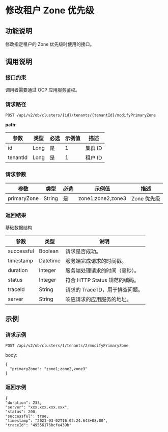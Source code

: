 修改租户 Zone 优先级 
==================================



功能说明 
-------------------------

修改指定租户的 Zone 优先级时使用的接口。

调用说明 
-------------------------

### 接口约束 

调用者需要通过 OCP 应用服务鉴权。

### 请求路径 

`POST /api/v2/ob/clusters/{id}/tenants/{tenantId}/modifyPrimaryZone`

**path:** 


|    参数    |  类型  | 必选 | 示例值 |  描述   |
|----------|------|----|-----|-------|
| id       | Long | 是  | 1   | 集群 ID |
| tenantId | Long | 是  | 1   | 租户 ID |



### 请求参数 



|     参数      |   类型   | 必选 |        示例值        |    描述    |
|-------------|--------|----|-------------------|----------|
| primaryZone | String | 是  | zone1;zone2,zone3 | Zone 优先级 |



### 返回结果 

基础数据结构


|     参数     |    类型    |          说明           |
|------------|----------|-----------------------|
| successful | Boolean  | 请求是否成功。               |
| timestamp  | Datetime | 服务端完成请求的时间戳。          |
| duration   | Integer  | 服务端处理请求的时间（毫秒）。       |
| status     | Integer  | 符合 HTTP Status 规范的编码。 |
| traceId    | String   | 请求的 Trace ID，用于排查问题。  |
| server     | String   | 响应请求的应用服务的地址。         |



示例 
-----------------------

### 请求示例 

`POST /api/v2/ob/clusters/1/tenants/2/modifyPrimaryZone`

body:

```unknow
{
  "primaryZone": "zone1;zone2,zone3"
}
```



### 返回示例 

```unknow
{
"duration": 233,
"server": "xxx.xxx.xxx.xxx",
"status": 200,
"successful": true,
"timestamp": "2021-03-02T16:02:24.643+08:00",
"traceId": "49556176bcfe439b"
```



